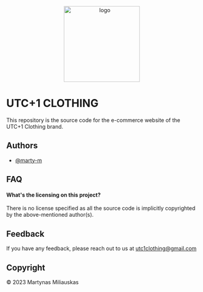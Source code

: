 <p align="center">
 <img src="https://utc1assets.s3.eu-north-1.amazonaws.com/utcplusonedarktrsp.png" alt="logo" width="200" height="200"/>
</p>

# UTC+1 CLOTHING

This repository is the source code for the e-commerce website of the UTC+1 Clothing brand.


## Authors

- [@marty-m](https://www.github.com/marty-m)


## FAQ

#### What's the licensing on this project?

There is no license specified as all the source code is implicitly copyrighted by the above-mentioned author(s).




## Feedback

If you have any feedback, please reach out to us at utc1clothing@gmail.com


## Copyright

 © 2023 Martynas Miliauskas

